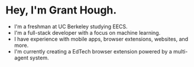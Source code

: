 # Hey, I'm Grant Hough.

- I'm a freshman at UC Berkeley studying EECS.
- I'm a full-stack developer with a focus on machine learning. 
- I have experience with mobile apps, browser extensions, websites, and more.
- I'm currently creating a EdTech browser extension powered by a multi-agent system.
<!-- [![Grant's Most Used Languages](https://github-readme-stats.vercel.app/api/top-langs/?username=granthough&layout=compact)](https://github.com/anuraghazra/github-readme-stats)
 -->
<!--[![Grant's Most Used Languages](https://github-readme-stats.vercel.app/api/top-langs/?username=granthough&exclude_repo=band-aid,skinhub)](https://github.com/anuraghazra/github-readme-stats)

![](https://komarev.com/ghpvc/?username=granthough)
